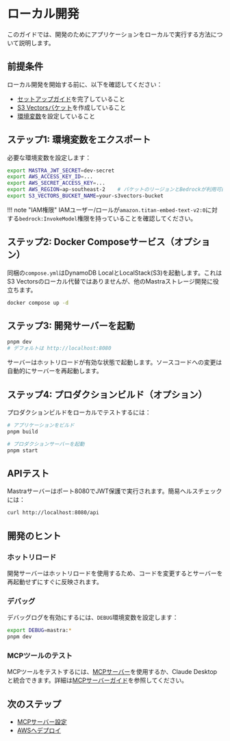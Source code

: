 # ローカル開発

このガイドでは、開発のためにアプリケーションをローカルで実行する方法について説明します。

## 前提条件

ローカル開発を開始する前に、以下を確認してください：

- [セットアップガイド](../setup/requirements.md)を完了していること
- [S3 Vectorsバケット](../setup/s3-vectors.md)を作成していること
- [環境変数](../setup/environment.md)を設定していること

## ステップ1: 環境変数をエクスポート

必要な環境変数を設定します：

```bash
export MASTRA_JWT_SECRET=dev-secret
export AWS_ACCESS_KEY_ID=...
export AWS_SECRET_ACCESS_KEY=...
export AWS_REGION=ap-southeast-2    # バケットのリージョンとBedrockが利用可能な場所に合わせる
export S3_VECTORS_BUCKET_NAME=your-s3vectors-bucket
```

!!! note "IAM権限"
    IAMユーザー/ロールが`amazon.titan-embed-text-v2:0`に対する`bedrock:InvokeModel`権限を持っていることを確認してください。

## ステップ2: Docker Composeサービス（オプション）

同梱の`compose.yml`はDynamoDB LocalとLocalStack(S3)を起動します。これはS3 Vectorsのローカル代替ではありませんが、他のMastraストレージ開発に役立ちます。

```bash
docker compose up -d
```

## ステップ3: 開発サーバーを起動

```bash
pnpm dev
# デフォルトは http://localhost:8080
```

サーバーはホットリロードが有効な状態で起動します。ソースコードへの変更は自動的にサーバーを再起動します。

## ステップ4: プロダクションビルド（オプション）

プロダクションビルドをローカルでテストするには：

```bash
# アプリケーションをビルド
pnpm build

# プロダクションサーバーを起動
pnpm start
```

## APIテスト

Mastraサーバーはポート8080でJWT保護で実行されます。簡易ヘルスチェックには：

```bash
curl http://localhost:8080/api
```

## 開発のヒント

### ホットリロード

開発サーバーはホットリロードを使用するため、コードを変更するとサーバーを再起動せずにすぐに反映されます。

### デバッグ

デバッグログを有効にするには、`DEBUG`環境変数を設定します：

```bash
export DEBUG=mastra:*
pnpm dev
```

### MCPツールのテスト

MCPツールをテストするには、[MCPサーバー](#mcpサーバーstdio)を使用するか、Claude Desktopと統合できます。詳細は[MCPサーバーガイド](mcp-server.md)を参照してください。

## 次のステップ

- [MCPサーバー設定](mcp-server.md)
- [AWSへデプロイ](../deployment/cdk.md)

